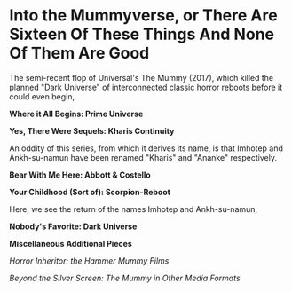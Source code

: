 # Into the Mummyverse, or There Are Sixteen Of These Things And None Of Them Are Good

The semi-recent flop of Universal's The Mummy (2017), which killed the planned "Dark Universe" of interconnected classic horror reboots before it could even begin,

**Where it All Begins: Prime Universe**


**Yes, There Were Sequels: Kharis Continuity**

An oddity of this series, from which it derives its name, is that Imhotep and Ankh-su-namun have been renamed "Kharis" and "Ananke" respectively.

**Bear With Me Here: Abbott & Costello**


**Your Childhood (Sort of): Scorpion-Reboot**

Here, we see the return of the names Imhotep and Ankh-su-namun, 

**Nobody's Favorite: Dark Universe**

**Miscellaneous Additional Pieces**

*Horror Inheritor: the Hammer Mummy Films*

*Beyond the Silver Screen: The Mummy in Other Media Formats*
